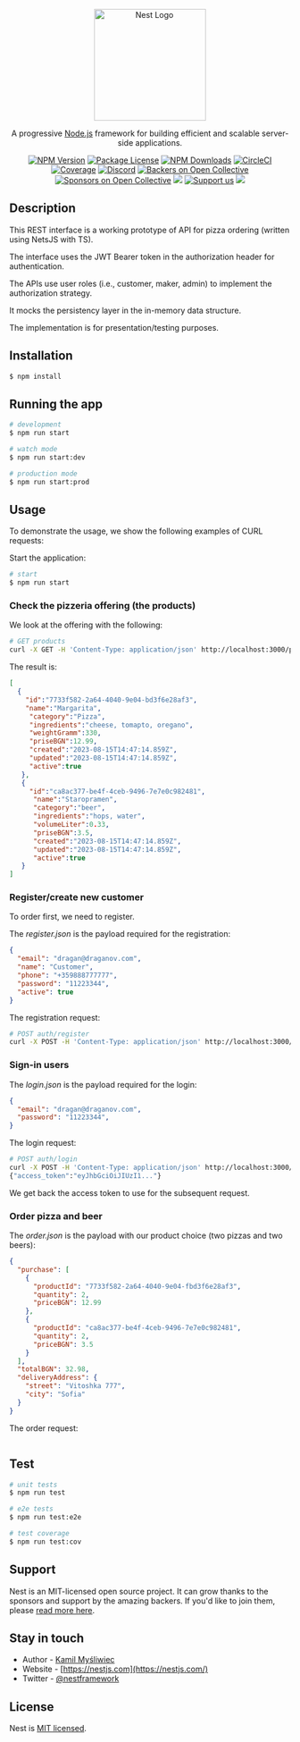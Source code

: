 <p align="center">
  <a href="http://nestjs.com/" target="blank"><img src="https://nestjs.com/img/logo-small.svg" width="200" alt="Nest Logo" /></a>
</p>

[circleci-image]: https://img.shields.io/circleci/build/github/nestjs/nest/master?token=abc123def456
[circleci-url]: https://circleci.com/gh/nestjs/nest

  <p align="center">A progressive <a href="http://nodejs.org" target="_blank">Node.js</a> framework for building efficient and scalable server-side applications.</p>
    <p align="center">
<a href="https://www.npmjs.com/~nestjscore" target="_blank"><img src="https://img.shields.io/npm/v/@nestjs/core.svg" alt="NPM Version" /></a>
<a href="https://www.npmjs.com/~nestjscore" target="_blank"><img src="https://img.shields.io/npm/l/@nestjs/core.svg" alt="Package License" /></a>
<a href="https://www.npmjs.com/~nestjscore" target="_blank"><img src="https://img.shields.io/npm/dm/@nestjs/common.svg" alt="NPM Downloads" /></a>
<a href="https://circleci.com/gh/nestjs/nest" target="_blank"><img src="https://img.shields.io/circleci/build/github/nestjs/nest/master" alt="CircleCI" /></a>
<a href="https://coveralls.io/github/nestjs/nest?branch=master" target="_blank"><img src="https://coveralls.io/repos/github/nestjs/nest/badge.svg?branch=master#9" alt="Coverage" /></a>
<a href="https://discord.gg/G7Qnnhy" target="_blank"><img src="https://img.shields.io/badge/discord-online-brightgreen.svg" alt="Discord"/></a>
<a href="https://opencollective.com/nest#backer" target="_blank"><img src="https://opencollective.com/nest/backers/badge.svg" alt="Backers on Open Collective" /></a>
<a href="https://opencollective.com/nest#sponsor" target="_blank"><img src="https://opencollective.com/nest/sponsors/badge.svg" alt="Sponsors on Open Collective" /></a>
  <a href="https://paypal.me/kamilmysliwiec" target="_blank"><img src="https://img.shields.io/badge/Donate-PayPal-ff3f59.svg"/></a>
    <a href="https://opencollective.com/nest#sponsor"  target="_blank"><img src="https://img.shields.io/badge/Support%20us-Open%20Collective-41B883.svg" alt="Support us"></a>
  <a href="https://twitter.com/nestframework" target="_blank"><img src="https://img.shields.io/twitter/follow/nestframework.svg?style=social&label=Follow"></a>
</p>
  <!--[![Backers on Open Collective](https://opencollective.com/nest/backers/badge.svg)](https://opencollective.com/nest#backer)
  [![Sponsors on Open Collective](https://opencollective.com/nest/sponsors/badge.svg)](https://opencollective.com/nest#sponsor)-->

## Description

This REST interface is a working prototype of API for pizza ordering (written using NetsJS with TS).

The interface uses the JWT Bearer token in the authorization header for authentication.

The APIs use user roles (i.e., customer, maker, admin) to implement the authorization strategy.

It mocks the persistency layer in the in-memory data structure.

The implementation is for presentation/testing purposes.


## Installation

```bash
$ npm install
```

## Running the app

```bash
# development
$ npm run start

# watch mode
$ npm run start:dev

# production mode
$ npm run start:prod
```
## Usage

To demonstrate the usage, we show the following examples of CURL requests:

Start the application:

```bash
# start
$ npm run start
```
### Check the pizzeria offering (the products)

We look at the offering with the following:

```bash
# GET products
curl -X GET -H 'Content-Type: application/json' http://localhost:3000/products
```

The result is:

```json
[
  {
    "id":"7733f582-2a64-4040-9e04-bd3f6e28af3",
    "name":"Margarita",
     "category":"Pizza",
     "ingredients":"cheese, tomapto, oregano",
     "weightGramm":330,
     "priseBGN":12.99,
     "created":"2023-08-15T14:47:14.859Z",
     "updated":"2023-08-15T14:47:14.859Z",
     "active":true
   },
   {
     "id":"ca8ac377-be4f-4ceb-9496-7e7e0c982481",
      "name":"Staropramen",
      "category":"beer",
      "ingredients":"hops, water",
      "volumeLiter":0.33,
      "priseBGN":3.5,
      "created":"2023-08-15T14:47:14.859Z",
      "updated":"2023-08-15T14:47:14.859Z",
      "active":true
   }
]
```

### Register/create new customer

To order first, we need to register.

The *register.json* is the payload required for the registration:

```json
{
  "email": "dragan@draganov.com",
  "name": "Customer",
  "phone": "+359888777777",
  "password": "11223344",
  "active": true
}
```
The registration request:
```bash
# POST auth/register
curl -X POST -H 'Content-Type: application/json' http://localhost:3000/auth/register -d @register.json
```
### Sign-in users

The *login.json* is the payload required for the login:
```json
{
  "email": "dragan@draganov.com",
  "password": "11223344",
}
```
The login request:

```bash
# POST auth/login
curl -X POST -H 'Content-Type: application/json' http://localhost:3000/auth/login -d @register.json
{"access_token":"eyJhbGciOiJIUzI1..."}
```
We get back the access token to use for the subsequent request.

###  Order pizza and beer

The *order.json* is the payload with our product choice (two pizzas and two beers):
```json
{
  "purchase": [
    {
      "productId": "7733f582-2a64-4040-9e04-fbd3f6e28af3",
      "quantity": 2,
      "priceBGN": 12.99
    },
    {
      "productId": "ca8ac377-be4f-4ceb-9496-7e7e0c982481",
      "quantity": 2,
      "priceBGN": 3.5
    }
  ],
  "totalBGN": 32.98,
  "deliveryAddress": {
    "street": "Vitoshka 777",
    "city": "Sofia"
  }
}
```

The order request:

```bash

```

## Test

```bash
# unit tests
$ npm run test

# e2e tests
$ npm run test:e2e

# test coverage
$ npm run test:cov
```

## Support

Nest is an MIT-licensed open source project. It can grow thanks to the sponsors and support by the amazing backers. If you'd like to join them, please [read more here](https://docs.nestjs.com/support).

## Stay in touch

- Author - [Kamil Myśliwiec](https://kamilmysliwiec.com)
- Website - [https://nestjs.com](https://nestjs.com/)
- Twitter - [@nestframework](https://twitter.com/nestframework)

## License

Nest is [MIT licensed](LICENSE).
